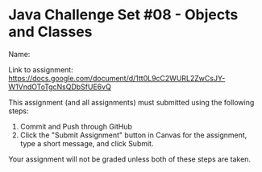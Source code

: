 # Java Challenge Set #08 - Objects and Classes

Name:

Link to assignment: https://docs.google.com/document/d/1tt0L9cC2WURL2ZwCsJY-W1VndOToTgcNsQDbSfUE6vQ

This assignment (and all assignments) must submitted using the following steps:

1) Commit and Push through GitHub
2) Click the "Submit Assignment" button in Canvas for the assignment, type a short message, and click Submit.

Your assignment will not be graded unless both of these steps are taken.
